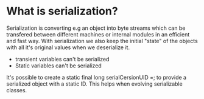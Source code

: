 <h1>What is serialization?</h1>
Serialization is converting e.g an object into byte streams which can be transfered between different machines or internal modules in an efficient and fast way. With serialization we also keep the initial "state" of the objects with all it's original values when we deserialize it.

- transient variables can't be serialized
- Static variables can't be serialized 

It's possible to create a static final long serialCersionUID =<value>; to provide a serialized object with a static ID.
This helps when evolving serializable classes.